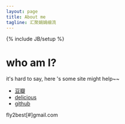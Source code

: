 ```yaml
---
layout: page
title: About me
tagline: 汇聚娟娟细流
---
```

{% include JB/setup %}

who am I?
=========
it's hard to say, here 's some site might help~~

- [豆瓣](http://www.douban.com/people/fly2best/)
- [delicious](https://delicious.com/flxing)
- [github](https://github.com/fly2best)

fly2best\[#\]gmail.com
